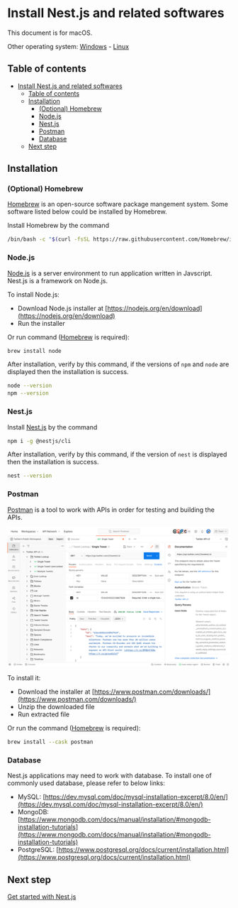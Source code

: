 # Install Nest.js and related softwares

This document is for macOS.

Other operating system: [Windows](Tutorial-Windows.md) - [Linux](Tutorial-Linux.md)

## Table of contents

- [Install Nest.js and related softwares](#install-nestjs-and-related-softwares)
  - [Table of contents](#table-of-contents)
  - [Installation](#installation)
    - [(Optional) Homebrew](#optional-homebrew)
    - [Node.js](#nodejs)
    - [Nest.js](#nestjs)
    - [Postman](#postman)
    - [Database](#database)
  - [Next step](#next-step)

## Installation

### (Optional) Homebrew

[Homebrew](https://brew.sh/index) is an open-source software package mangement system. Some software listed below could be installed by Homebrew.

Install Homebrew by the command

```sh
/bin/bash -c "$(curl -fsSL https://raw.githubusercontent.com/Homebrew/install/HEAD/install.sh)"
```

### Node.js

[Node.js](https://nodejs.org/en) is a server environment to run application written in Javscript. Nest.js is a framework on Node.js.

To install Node.js:

- Download Node.js installer at [https://nodejs.org/en/download](https://nodejs.org/en/download)
- Run the installer

Or run command ([Homebrew](#optional-homebrew) is required):

```sh
brew install node
```

After installation, verify by this command, if the versions of `npm` and `node` are displayed then the installation is success.

```sh
node --version
npm --version
```

### Nest.js

Install [Nest.js](https://nestjs.com/) by the command

```sh
npm i -g @nestjs/cli
```

After installation, verify by this command, if the version of `nest` is displayed then the installation is success.

```sh
nest --version
```

### Postman

[Postman](https://www.postman.com/) is a tool to work with APIs in order for testing and building the APIs.

![Postman](../images/postman-product-screen.svg "Image by: postman.com")

To install it:

- Download the installer at [https://www.postman.com/downloads/](https://www.postman.com/downloads/)
- Unzip the downloaded file
- Run extracted file

Or run the command ([Homebrew](#optional-homebrew) is required):

```sh
brew install --cask postman
```

### Database

Nest.js applications may need to work with database. To install one of commonly used database, please refer to below links:

- MySQL: [https://dev.mysql.com/doc/mysql-installation-excerpt/8.0/en/](https://dev.mysql.com/doc/mysql-installation-excerpt/8.0/en/)
- MongoDB: [https://www.mongodb.com/docs/manual/installation/#mongodb-installation-tutorials](https://www.mongodb.com/docs/manual/installation/#mongodb-installation-tutorials)
- PostgreSQL: [https://www.postgresql.org/docs/current/installation.html](https://www.postgresql.org/docs/current/installation.html)

## Next step

[Get started with Nest.js](../Readme.en.md#get-started-with-nestjs)